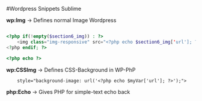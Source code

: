 #Wordpress Snippets Sublime


**wp:Img** -> Defines normal Image Wordpress


```php

<?php if(!empty($section6_img)) : ?> 
    <img class="img-responsive" src="<?php echo $section6_img['url']; ?>" alt="<?php echo $section6_img['alt']; ?>">
<?php endif; ?>

<?php echo ?>

```



**wp:CSSImg** -> Defines CSS-Background in WP-PhP
<?php if(!empty($myVar)) : ?>
        style="background-image: url('<?php echo $myVar['url']; ?>');">
<?php endif; ?>


**php:Echo** -> Gives PHP for simple-text echo back 

